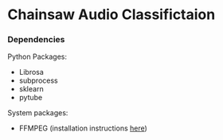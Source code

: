 # Chainsaw Audio Classifictaion

### Dependencies

Python Packages: 
* Librosa
* subprocess
* sklearn
* pytube

System packages:
* FFMPEG (installation instructions [here](https://trac.ffmpeg.org/wiki/CompilationGuide/Ubuntu#FFmpeg))
